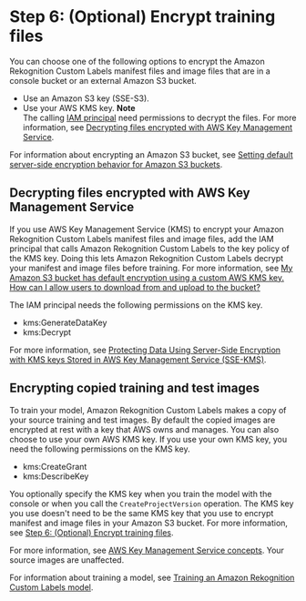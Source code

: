 # Step 6: \(Optional\) Encrypt training files<a name="su-encrypt-bucket"></a>

You can choose one of the following options to encrypt the Amazon Rekognition Custom Labels manifest files and image files that are in a console bucket or an external Amazon S3 bucket\.
+ Use an Amazon S3 key \(SSE\-S3\)\.
+ Use your AWS KMS key\. 
**Note**  
The calling [IAM principal](https://docs.aws.amazon.com/IAM/latest/UserGuide/intro-structure.html#intro-structure-principal%23intro-structure-principal) need permissions to decrypt the files\. For more information, see [Decrypting files encrypted with AWS Key Management Service](#su-kms-encryption)\.

For information about encrypting an Amazon S3 bucket, see [Setting default server\-side encryption behavior for Amazon S3 buckets](https://docs.aws.amazon.com/AmazonS3/latest/userguide/bucket-encryption.html)\.

## Decrypting files encrypted with AWS Key Management Service<a name="su-kms-encryption"></a>

If you use AWS Key Management Service \(KMS\) to encrypt your Amazon Rekognition Custom Labels manifest files and image files, add the IAM principal that calls Amazon Rekognition Custom Labels to the key policy of the KMS key\. Doing this lets Amazon Rekognition Custom Labels decrypt your manifest and image files before training\. For more information, see [My Amazon S3 bucket has default encryption using a custom AWS KMS key\. How can I allow users to download from and upload to the bucket?](https://aws.amazon.com/premiumsupport/knowledge-center/s3-bucket-access-default-encryption/)

The IAM principal needs the following permissions on the KMS key\.
+ kms:GenerateDataKey
+ kms:Decrypt

For more information, see [Protecting Data Using Server\-Side Encryption with KMS keys Stored in AWS Key Management Service \(SSE\-KMS\)](https://docs.aws.amazon.com/AmazonS3/latest/userguide/UsingKMSEncryption.html)\.

## Encrypting copied training and test images<a name="w51aab8c23c11"></a>

To train your model, Amazon Rekognition Custom Labels makes a copy of your source training and test images\. By default the copied images are encrypted at rest with a key that AWS owns and manages\. You can also choose to use your own AWS KMS key\. If you use your own KMS key, you need the following permissions on the KMS key\.
+ kms:CreateGrant
+ kms:DescribeKey

You optionally specify the KMS key when you train the model with the console or when you call the `CreateProjectVersion` operation\. The KMS key you use doesn't need to be the same KMS key that you use to encrypt manifest and image files in your Amazon S3 bucket\. For more information, see [Step 6: \(Optional\) Encrypt training files](#su-encrypt-bucket)\. 

For more information, see [AWS Key Management Service concepts](https://docs.aws.amazon.com/kms/latest/developerguide/concepts.html#master_keys)\. Your source images are unaffected\.

For information about training a model, see [Training an Amazon Rekognition Custom Labels model](training-model.md)\.